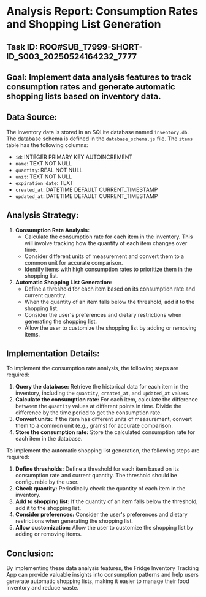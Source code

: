 # Analysis Report: Consumption Rates and Shopping List Generation

## Task ID: ROO#SUB_T7999-SHORT-ID_S003_20250524164232_7777

## Goal: Implement data analysis features to track consumption rates and generate automatic shopping lists based on inventory data.

## Data Source:

The inventory data is stored in an SQLite database named `inventory.db`. The database schema is defined in the `database_schema.js` file. The `items` table has the following columns:

*   `id`: INTEGER PRIMARY KEY AUTOINCREMENT
*   `name`: TEXT NOT NULL
*   `quantity`: REAL NOT NULL
*   `unit`: TEXT NOT NULL
*   `expiration_date`: TEXT
*   `created_at`: DATETIME DEFAULT CURRENT_TIMESTAMP
*   `updated_at`: DATETIME DEFAULT CURRENT_TIMESTAMP

## Analysis Strategy:

1.  **Consumption Rate Analysis:**
    *   Calculate the consumption rate for each item in the inventory. This will involve tracking how the quantity of each item changes over time.
    *   Consider different units of measurement and convert them to a common unit for accurate comparison.
    *   Identify items with high consumption rates to prioritize them in the shopping list.
2.  **Automatic Shopping List Generation:**
    *   Define a threshold for each item based on its consumption rate and current quantity.
    *   When the quantity of an item falls below the threshold, add it to the shopping list.
    *   Consider the user's preferences and dietary restrictions when generating the shopping list.
    *   Allow the user to customize the shopping list by adding or removing items.

## Implementation Details:

To implement the consumption rate analysis, the following steps are required:

1.  **Query the database:** Retrieve the historical data for each item in the inventory, including the `quantity`, `created_at`, and `updated_at` values.
2.  **Calculate the consumption rate:** For each item, calculate the difference between the `quantity` values at different points in time. Divide the difference by the time period to get the consumption rate.
3.  **Convert units:** If the item has different units of measurement, convert them to a common unit (e.g., grams) for accurate comparison.
4.  **Store the consumption rate:** Store the calculated consumption rate for each item in the database.

To implement the automatic shopping list generation, the following steps are required:

1.  **Define thresholds:** Define a threshold for each item based on its consumption rate and current quantity. The threshold should be configurable by the user.
2.  **Check quantity:** Periodically check the quantity of each item in the inventory.
3.  **Add to shopping list:** If the quantity of an item falls below the threshold, add it to the shopping list.
4.  **Consider preferences:** Consider the user's preferences and dietary restrictions when generating the shopping list.
5.  **Allow customization:** Allow the user to customize the shopping list by adding or removing items.

## Conclusion:

By implementing these data analysis features, the Fridge Inventory Tracking App can provide valuable insights into consumption patterns and help users generate automatic shopping lists, making it easier to manage their food inventory and reduce waste.